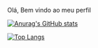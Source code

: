 
Olá, Bem vindo ao meu perfil


[![Anurag's GitHub stats](https://github-readme-stats.vercel.app/api?username=Destrons&show_icons=true&theme=midnight-purple&include_all_commits)](https://github.com/anuraghazra/github-readme-stats)

[![Top Langs](https://github-readme-stats.vercel.app/api/top-langs/?username=Destrons&layout=compact)](https://github.com/anuraghazra/github-readme-stats)

